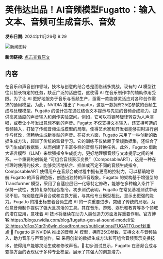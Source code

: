 # 英伟达出品！AI音频模型Fugatto：输入文本、音频可生成音乐、音效

**发布日期**: 2024年11月26号 9:29

![新闻图片](https://upload.chinaz.com/2024/1126/6386821012565899389024220.png)

**新闻链接**: [点击查看原文](https://www.aibase.com/zh/news/13469)

## 内容

在音乐和声音创作领域，技术与创意的结合总是面临诸多挑战。现有的 AI 模型往往只擅长特定的任务，缺乏广泛的适应性，这使得 AI 在音乐制作中的辅助作用受限。为了让 AI 更好地服务于音乐与音频生产，亟需一款能够灵活应对各种创作需求的通用模型。为此，NVIDIA 推出了 Fugatto，这是一款拥有25亿参数的音频生成与处理模型。Fugatto 的设计旨在通过结合文本提示与先进的音频合成能力，提供高灵活度的声音输入和创作实验空间。例如，它可以将钢琴旋律转变为人声演唱，或者让小号发出意想不到的声音。Fugatto 不仅支持文本输入，还支持可选的音频输入，打破了传统音频生成模型的局限，使得艺术家和开发者能够实时进行创作与修改，流畅地生成新类型的声音。在技术方面，Fugatto 采用了一种创新的数据生成方法，超越了传统的监督学习。它的训练不仅依赖于常规数据集，还结合了专门生成的数据集，从而创建了丰富多样的音频与转换任务。此外，Fugatto 借助大语言模型（LLM）来增强指令生成能力，更好地理解音频与文本提示之间的关系。一个重要的创新是 “可组合音频表示变换”（ComposableART），这是一种在推理时使用的技术，能够灵活地结合、插值或否定不同的音频生成指令。ComposableART 使得用户在音频合成过程中拥有更高的控制力，可以精确地导航 Fugatto 的声音调色板，创造出独特的声音现象。Fugatto 的架构基于增强型的 Transformer 模型，采用了自适应层归一化等特定修改，能够在多种输入条件下保持一致性，支持复杂的组合指令。初步测试表明，Fugatto 在常见基准测试中表现不俗，特别是在声音合成和变换方面，与其他专业模型相比，显示出更强的能力。Fugatto 的推出标志着音频生成 AI 的一次重要进步，突破了传统的局限，为创意音频制作提供了强大且灵活的工具。其在音乐、游戏、娱乐和教育等多个领域的潜在应用，意味着 AI 技术将继续在助力人类创造力方面发挥重要作用。官方博客:https://blogs.nvidia.com/blog/fugatto-gen-ai-sound-model/论文:https://d1qx31qr3h6wln.cloudfront.net/publications/FUGATTO.pdf划重点:🎵 Fugatto 是 NVIDIA 推出的音频 AI 模型，拥有25亿参数，支持文本与音频输入，助力音乐与声音创作。💻 采用创新的数据生成方法和可组合音频表示变换技术，使得用户能够灵活生成和修改声音。🌟 初步测试显示，Fugatto 在音频合成与变换方面的表现优于多种专业模型，展示了其强大的创意潜力。

